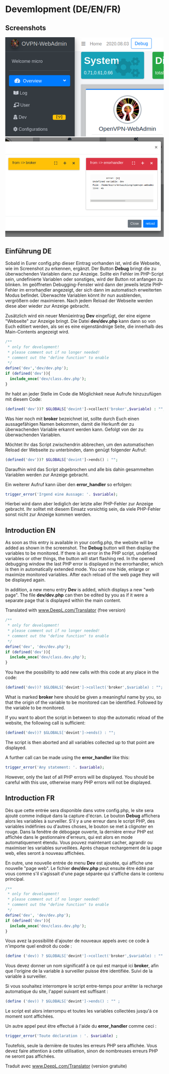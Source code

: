 # Devemlopment (DE/EN/FR)

## Screenshots

![Previsualisation Development Button](doc/dev1.png)
![Previsualisation Development Overview](doc/dev2.png)

## Einführung DE

Sobald in Eurer config.php dieser Eintrag vorhanden ist, wird die Webseite, wie im Screenshot zu erkennen, ergänzt. Der Button __Debug__ bringt die zu überwachenden Variablen dann zur Anzeige. Sollte ein Fehler im PHP-Script sein, undefinierte Variablen oder sonstiges, wird der Button rot anfangen zu blinken. Im geöffneten Debugging-Fenster wird dann der jeweils letzte PHP-Fehler im errorhandler angezeigt, der sich dann im automatisch erweiterten Modus befindet. Überwachte Variablen könnt ihr nun ausblenden, vergrößern oder maximieren. Nach jedem Reload der Webseite werden diese aber wieder zur Anzeige gebracht.

Zusätzlich wird ein neuer Menüeintrag __Dev__ eingefügt, der eine eigene "Webseite" zur Anzeige bringt. Die Datei __dev/dev.php__ kann dann so von Euch editiert werden, als sei es eine eigenständnige Seite, die innerhalb des Main-Contents angezeigt wird.

````php
/**
 * only for development!
 * please comment out if no longer needed!
 * comment out the "define function" to enable
 */
define('dev','dev/dev.php');
if (defined('dev')){
  include_once('dev/class.dev.php');
}
````

Ihr habt an jeder Stelle im Code die Möglichkeit neue Aufrufe hinzuzufügen mit diesem Code:

````php
(defined('dev'))? $GLOBALS['devint']->collect('broker',$variable) : "";
````

Was hier noch mit __broker__ bezeichnet ist, sollte durch Euch einen aussagefähigen Namen bekommen, damit die Herkunft der zu überwachenden Variable erkannt werden kann. Gefolgt von der zu überwachenden Variablen.

Möchtet Ihr das Script zwischendrin abbrechen, um den automatischen Reload der Webseite zu unterbinden, dann genügt folgender Aufruf:

````php
(defined('dev'))? $GLOBALS['devint']->ends() : "";
````

Daraufhin wird das Script abgebrochen und alle bis dahin gesammelten Variablen werden zur Anzeige gebracht.

Ein weiterer Aufruf kann über den __error_handler__ so erfolgen:

````php
trigger_error('Irgend eine Aussage: '. $variable);
````

Hierbei wird dann aber lediglich der letzte aller PHP-Fehler zur Anzeige gebracht. Ihr solltet mit diesem Einsatz vorsichtig sein, da viele PHP-Fehler sonst nicht zur Anzeige kommen werden.

## Introduction EN

As soon as this entry is available in your config.php, the website will be added as shown in the screenshot. The __Debug__ button will then display the variables to be monitored. If there is an error in the PHP script, undefined variables or other things, the button will start flashing red. In the opened debugging window the last PHP error is displayed in the errorhandler, which is then in automatically extended mode. You can now hide, enlarge or maximize monitored variables. After each reload of the web page they will be displayed again.

In addition, a new menu entry __Dev__ is added, which displays a new "web page". The file __dev/dev.php__ can then be edited by you as if it were a separate page that is displayed within the main content.

Translated with www.DeepL.com/Translator (free version)

````php
/**
 * only for development!
 * please comment out if no longer needed!
 * comment out the "define function" to enable
 */
define('dev', 'dev/dev.php');
if (defined('dev')){
  include_once('dev/class.dev.php');
}
````

You have the possibility to add new calls with this code at any place in the code:

````php
(defined('dev))? $GLOBALS['devint']->collect('broker',$variable) : "";
````

What is marked __broker__ here should be given a meaningful name by you, so that the origin of the variable to be monitored can be identified. Followed by the variable to be monitored.

If you want to abort the script in between to stop the automatic reload of the website, the following call is sufficient:

````php
(defined('dev))? $GLOBALS['devint']->ends() : "";
````

The script is then aborted and all variables collected up to that point are displayed.

A further call can be made using the __error_handler__ like this:

````php
trigger_error('Any statement: '. $variable);
````

However, only the last of all PHP errors will be displayed. You should be careful with this use, otherwise many PHP errors will not be displayed.

## Introduction FR

Dès que cette entrée sera disponible dans votre config.php, le site sera ajouté comme indiqué dans la capture d'écran. Le bouton __Debug__ affichera alors les variables à surveiller. S'il y a une erreur dans le script PHP, des variables indéfinies ou d'autres choses, le bouton se met à clignoter en rouge. Dans la fenêtre de débogage ouverte, la dernière erreur PHP est affichée dans le gestionnaire d'erreurs, qui est alors en mode automatiquement étendu. Vous pouvez maintenant cacher, agrandir ou maximiser les variables surveillées. Après chaque rechargement de la page web, elles seront à nouveau affichées.

En outre, une nouvelle entrée de menu __Dev__ est ajoutée, qui affiche une nouvelle "page web". Le fichier __dev/dev.php__ peut ensuite être édité par vous comme s'il s'agissait d'une page séparée qui s'affiche dans le contenu principal.

````php
/**
 * only for development!
 * please comment out if no longer needed!
 * comment out the "define function" to enable
 */
define('dev', 'dev/dev.php');
if (defined('dev')){
  include_once('dev/class.dev.php');
}
````

Vous avez la possibilité d'ajouter de nouveaux appels avec ce code à n'importe quel endroit du code :

````php
(define ('dev)) ? $GLOBALS['devint']->collect('broker',$variable) : "" ;
````

Vous devez donner un nom significatif à ce qui est marqué ici __broker__, afin que l'origine de la variable à surveiller puisse être identifiée. Suivi de la variable à surveiller.

Si vous souhaitez interrompre le script entre-temps pour arrêter la recharge automatique du site, l'appel suivant est suffisant :

````php
(define ('dev)) ? $GLOBALS['devint']->ends() : "" ;
````

Le script est alors interrompu et toutes les variables collectées jusqu'à ce moment sont affichées.

Un autre appel peut être effectué à l'aide du __error_handler__ comme ceci :

````php
trigger_error('Toute déclaration : '. $variable) ;
````

Toutefois, seule la dernière de toutes les erreurs PHP sera affichée. Vous devez faire attention à cette utilisation, sinon de nombreuses erreurs PHP ne seront pas affichées.

Traduit avec www.DeepL.com/Translator (version gratuite)
